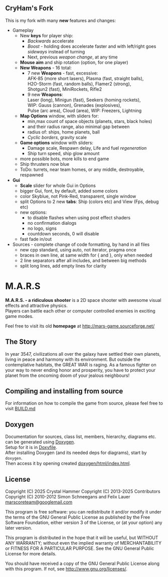 ## CryHam's Fork

This is my fork with many **new** features and changes:
- Gameplay
   - New **keys** for player ship:  
     - *Backwards* accelerate
     - *Boost* - holding does accelerate faster
       and with left/right goes *sideways* instead of turning
     - Next, previous *weapon change*, at any time
   - **Mouse aim** and ship rotation (option, for one player)
   - **New Weapons** - 16 total:  
     - 7 new **Weapons** - fast, excessive:  
       AFK-85 (more short lasers), Plasma (fast, straight balls),  
       H2O-Storm (fast, random balls), Flamer2 (strong),  
       Shotgun2 (fast), MiniRockets, Rifle2
     - 9 new **Weapons**:  
       Laser (long), Minigun (fast), Seekers (homing rockets),  
       WIP: Gauss (cannon), Grenades (explosives),  
       Pulse (arc area), Cloud (area), WIP: Freezers, Lightning
   - **Map Options** window, with sliders for:  
     - min,max count of space objects (planets, stars, black holes)
     - and their radius range, also minimal gap between
     - radius of: ships, home planets, ball
     - *Cyclic borders*, gravity scale
   - **Game options** window with sliders:
     - Damage scale, Respawn delay, Life and fuel *regeneration*
     - Ship turn speed, ship glow amount
   - more possible bots, more kills to end game
   - Ship thrusters now blue
   - ToDo: turrets, near team homes, or any middle, destroyable, respawned
- **Gui**
  - **Scale** slider for whole Gui in Options
  - bigger Gui, font, by default, added some colors
  - color Skyblue, not Pink-Red, transparent, single window
  - split Options to 2 new **tabs**: Ship (colors etc) and View (Fps, debug etc)
  - new options:
    - to disable flashes when using post effect shaders
    - no confirmation dialogs
    - no logo, signs
    - countdown seconds, 0 will disable
  - fast fade in/out
- Sources - complete change of code formatting, by hand in all files
  - new cpp standard, using auto, not iterator, pragma once
  - braces in own line, at same width for { and }, only when needed
  - 2 line separators after all includes, and between big methods
  - split long lines, add empty lines for clarity


M.A.R.S
=======

**M.A.R.S. - a ridiculous shooter** is a 2D space shooter with awesome visual effects and attractive physics.  
Players can battle each other or computer controlled enemies in exciting game modes. 

Feel free to visit its old **homepage** at http://mars-game.sourceforge.net/

## The Story

In year 3547, civilizations all over the galaxy have settled their own planets, living in peace and harmony with its environment. But outside the contemplative habitats, the GREAT WAR is raging. As a famous fighter on your way to never ending honor and prosperity, you have to protect your planet from the oncoming doom of your jealous neighbours!


## Compiling and installing from source

For information on how to compile the game from source, please feel free to visit [BUILD.md](BUILD.md)


## Doxygen

Documentation for sources, class list, members, hierarchy, diagrams etc.  
can be generated using [Doxygen](https://www.doxygen.nl/).  
Setup for it is in [Doxyfile](../Doxyfile).  
After installing Doxygen (and its needed deps for diagrams), start by `doxygen`.  
Then access it by opening created [doxygen/html/index.html](doxygen/html/index.html).


## License

Copyright (C) 2025 Crystal Hammer
Copyright (C) 2013-2025 Contributors
Copyright (C) 2010-2012 Simon Schneegans and Felix Lauer <marscoreteam@googlemail.com>

This program is free software: you can redistribute it and/or modify it under the terms of the GNU General Public License as published by the Free Software Foundation, either version 3 of the License, or (at your option) any later version.

This program is distributed in the hope that it will be useful, but WITHOUT ANY WARRANTY; without even the implied warranty of MERCHANTABILITY or FITNESS FOR A PARTICULAR PURPOSE.  See the GNU General Public License for more details.

You should have received a copy of the GNU General Public License along with this program.  If not, see <http://www.gnu.org/licenses/>.
